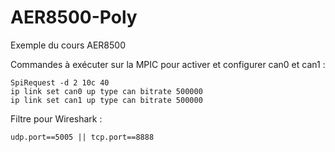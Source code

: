 # AER8500-Poly
Exemple du cours AER8500

Commandes à exécuter sur la MPIC pour activer et configurer can0 et can1 :
```
SpiRequest -d 2 10c 40
ip link set can0 up type can bitrate 500000
ip link set can1 up type can bitrate 500000
```

Filtre pour Wireshark :
```
udp.port==5005 || tcp.port==8888
```